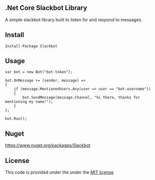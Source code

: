 ## .Net Core Slackbot Library

A simple slackbot library built to listen for and respond to messages.

## Install

`Install-Package Slackbot`

## Usage

```
var bot = new Bot("bot-token");

bot.OnMessage += (sender, message) =>
{
    if (message.MentionedUsers.Any(user => user == "bot-username"))
    {
        bot.SendMessage(message.Channel, "hi there, thanks for mentioning my name!");
    }
};

bot.Run();
```

## Nuget

https://www.nuget.org/packages/Slackbot

## License

This code is provided under the under the [MIT license](LICENSE)
